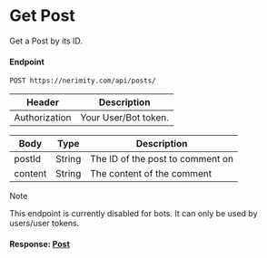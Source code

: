 # Get Post
Get a Post by its ID.

#### Endpoint
```
POST https://nerimity.com/api/posts/
```

| Header        | Description                    |
| ------------- | ------------------------------ |
| Authorization | Your User/Bot token.           |

| Body        | Type      | Description                               |
| ----------- | --------- | ----------------------------------------- |
| postId      | String    | The ID of the post to comment on          |
| content     | String    | The content of the comment                |


> [!NOTE]
> This endpoint is currently disabled for bots. It can only be used by users/user tokens.
#### Response: [Post](/types/Post.md)